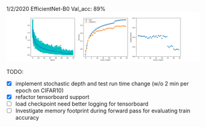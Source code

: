 1/2/2020 EfficientNet-B0 Val_acc: 89%
![alt text](https://github.com/fred2167/Personal-Project/blob/master/EfficientNet/CheckPoints/70epoch.png?raw=true)

TODO:
- [x] implement stochastic depth and test run time change (w/o 2 min per epoch on CIFAR10)
- [x] refactor tensorboard support
- [ ] load checkpoint need better logging for tensorboard
- [ ] Investigate memory footprint during forward pass for evaluating train accuracy
